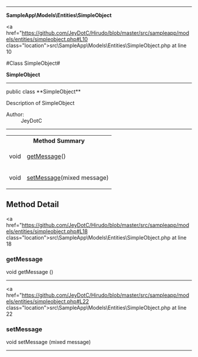 
- - -

**SampleApp\Models\Entities\SimpleObject**


<a href="https://github.com/JeyDotC/Hirudo/blob/master/src/sampleapp/models/entities/simpleobject.php#L10 class="location">src\SampleApp\Models\Entities\SimpleObject.php at line 10</a>

#Class SimpleObject#

**SimpleObject**




- - -

<p class="signature">public  class **SimpleObject**</p>

<div class="comment" id="overview_description"><p>Description of SimpleObject</p></div>

<dl>
<dt>Author:</dt>
<dd>JeyDotC</dd>
</dl>


- - -

<table id="summary_method">
<tr><th colspan="2">Method Summary</th></tr>
<tr>
<td><span class='k'></span> <span class='nx'>void</span></td>
<td class="description"><p class="name"><a href="#getmessage">getMessage</a>()</p></td>
</tr>
<tr>
<td><span class='k'></span> <span class='nx'>void</span></td>
<td class="description"><p class="name"><a href="#setmessage">setMessage</a>(mixed message)</p></td>
</tr>
</table>

<h2 id="detail_method">Method Detail</h2>

<a href="https://github.com/JeyDotC/Hirudo/blob/master/src/sampleapp/models/entities/simpleobject.php#L18 class="location">src\SampleApp\Models\Entities\SimpleObject.php at line 18</a>

<h3 id="getMessage()">getMessage</h3>
<span class='k'></span> <span class='nx'>void</span> <span class='nf'>getMessage</span> ()

<div class="details">
</div>

- - -


<a href="https://github.com/JeyDotC/Hirudo/blob/master/src/sampleapp/models/entities/simpleobject.php#L22 class="location">src\SampleApp\Models\Entities\SimpleObject.php at line 22</a>

<h3 id="setMessage()">setMessage</h3>
<span class='k'></span> <span class='nx'>void</span> <span class='nf'>setMessage</span> (mixed message)

<div class="details">
</div>

- - -

